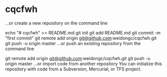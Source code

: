 # cqcfwh
…or create a new repository on the command line

echo "# cqcfwh" >> README.md
git init
git add README.md
git commit -m "first commit"
git remote add origin git@github.com:weidongc/cqcfwh.git
git push -u origin master
…or push an existing repository from the command line

git remote add origin git@github.com:weidongc/cqcfwh.git
git push -u origin master
…or import code from another repository
You can initialize this repository with code from a Subversion, Mercurial, or TFS project.
